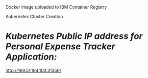 Docker image uploaded to IBM Container Registry 

Kubernetes Cluster Creation

# *Kubernetes Public IP address for Personal Expense Tracker Application:*

http://169.51.194.103:31356/
